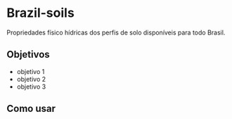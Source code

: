 # Brazil-soils

Propriedades físico hídricas dos perfis de solo disponíveis para todo Brasil.

## Objetivos

- objetivo 1
- objetivo 2
- objetivo 3

## Como usar


